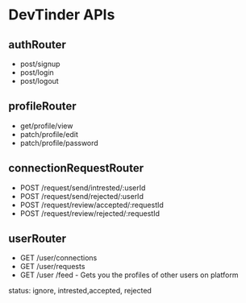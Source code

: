 # DevTinder APIs

## authRouter
- post/signup
- post/login
- post/logout

## profileRouter
- get/profile/view
- patch/profile/edit
- patch/profile/password

## connectionRequestRouter
- POST /request/send/intrested/:userId
- POST /request/send/rejected/:userId
- POST /request/review/accepted/:requestId
- POST /request/review/rejected/:requestId

## userRouter
- GET /user/connections
- GET /user/requests
- GET /user /feed - Gets you the profiles of other users on platform

status: ignore, intrested,accepted, rejected